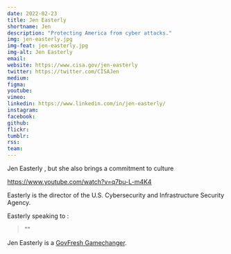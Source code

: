 ```yaml
---
date: 2022-02-23 
title: Jen Easterly
shortname: Jen
description: "Protecting America from cyber attacks."
img: jen-easterly.jpg
img-feat: jen-easterly.jpg
img-alt: Jen Easterly
email: 
website: https://www.cisa.gov/jen-easterly
twitter: https://twitter.com/CISAJen
medium: 
figma: 
youtube: 
vimeo: 
linkedin: https://www.linkedin.com/in/jen-easterly/
instagram: 
facebook: 
github: 
flickr: 
tumblr: 
rss: 
team: 
---
```


Jen Easterly , but she also brings a commitment to culture 

https://www.youtube.com/watch?v=q7bu-L-m4K4

Easterly is the director of the U.S. Cybersecurity and Infrastructure Security Agency.

Easterly speaking to :

> ""

Jen Easterly is a [GovFresh Gamechanger](https://govfresh.com/gamechangers).